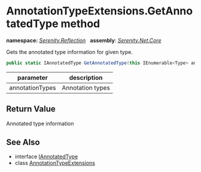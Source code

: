 # AnnotationTypeExtensions.GetAnnotatedType method
**namespace:** *[Serenity.Reflection](../../README.md#serenity.reflection-namespace)*   **assembly**: *[Serenity.Net.Core](../../README.md)*

Gets the annotated type information for given type.

```csharp
public static IAnnotatedType GetAnnotatedType(this IEnumerable<Type> annotationTypes)
```

| parameter | description |
| --- | --- |
| annotationTypes | Annotation types |

## Return Value

Annotated type information

## See Also

* interface [IAnnotatedType](../IAnnotatedType.md)
* class [AnnotationTypeExtensions](../AnnotationTypeExtensions.md)